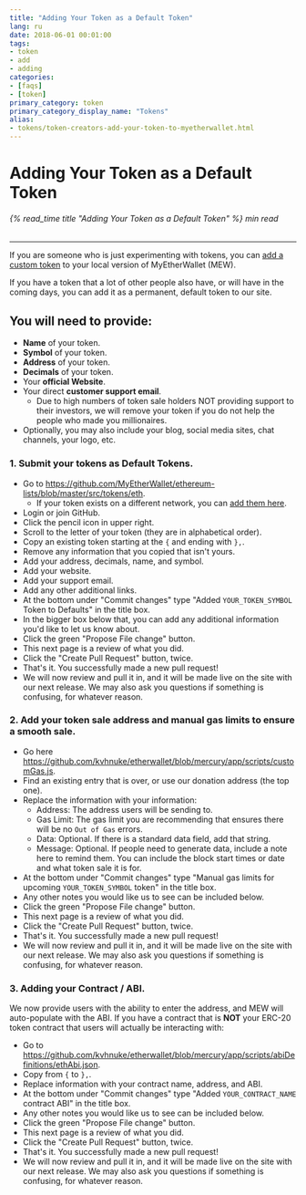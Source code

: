 ```yaml
---
title: "Adding Your Token as a Default Token"
lang: ru
date: 2018-06-01 00:01:00
tags:
- token
- add
- adding
categories:
- [faqs]
- [token]
primary_category: token
primary_category_display_name: "Tokens"
alias:
- tokens/token-creators-add-your-token-to-myetherwallet.html
---
```


# __Adding Your Token as a Default Token__
###### {% read_time title "Adding Your Token as a Default Token" %} min read
***

If you are someone who is just experimenting with tokens, you can [add a custom token][addCustom] to your local version of MyEtherWallet (MEW).

If you have a token that a lot of other people also have, or will have in the coming days, you can add it as a permanent, default token to our site. 



## __You will need to provide:__

* **Name** of your token.
* **Symbol** of your token.
* **Address** of your token.
* **Decimals** of your token.
* Your **official Website**.
* Your direct **customer support email**.
    * Due to high numbers of token sale holders NOT providing support to their investors, we will remove your token if you do not help the people who made you millionaires.
* Optionally, you may also include your blog, social media sites, chat channels, your logo, etc.



### 1. Submit your tokens as Default Tokens.
* Go to https://github.com/MyEtherWallet/ethereum-lists/blob/master/src/tokens/eth.
    * If your token exists on a different network, you can [add them here][addhere].
* Login or join GitHub.
* Click the pencil icon in upper right.
* Scroll to the letter of your token (they are in alphabetical order).
* Copy an existing token starting at the `{` and ending with `},`.
* Remove any information that you copied that isn't yours.
* Add your address, decimals, name, and symbol.
* Add your website.
* Add your support email.
* Add any other additional links.
* At the bottom under "Commit changes" type "Added `YOUR_TOKEN_SYMBOL` Token to Defaults" in the title box.
* In the bigger box below that, you can add any additional information you'd like to let us know about.
* Click the green "Propose File change" button.
* This next page is a review of what you did.
* Click the "Create Pull Request" button, twice.
* That's it. You successfully made a new pull request!
* We will now review and pull it in, and it will be made live on the site with our next release. We may also ask you questions if something is confusing, for whatever reason.



### 2. Add your token sale address and manual gas limits to ensure a smooth sale.
* Go here https://github.com/kvhnuke/etherwallet/blob/mercury/app/scripts/customGas.js.
* Find an existing entry that is over, or use our donation address (the top one).
* Replace the information with your information:
    * Address: The address users will be sending to.
    * Gas Limit: The gas limit you are recommending that ensures there will be no `Out of Gas` errors.
    * Data: Optional. If there is a standard data field, add that string.
    * Message: Optional. If people need to generate data, include a note here to remind them. You can include the block start times or date and what token sale it is for.
* At the bottom under "Commit changes" type "Manual gas limits for upcoming `YOUR_TOKEN_SYMBOL` token" in the title box.
* Any other notes you would like us to see can be included below.
* Click the green "Propose File change" button.
* This next page is a review of what you did.
* Click the "Create Pull Request" button, twice.
* That's it. You successfully made a new pull request!
* We will now review and pull it in, and it will be made live on the site with our next release. We may also ask you questions if something is confusing, for whatever reason.



### 3. Adding your Contract / ABI.
We now provide users with the ability to enter the address, and MEW will auto-populate with the ABI. If you have a contract that is **NOT** your ERC-20 token contract that users will actually be interacting with:

* Go to https://github.com/kvhnuke/etherwallet/blob/mercury/app/scripts/abiDefinitions/ethAbi.json.
* Copy from `{` to `},`.
* Replace information with your contract name, address, and ABI.
* At the bottom under "Commit changes" type "Added `YOUR_CONTRACT_NAME` contract ABI" in the title box.
* Any other notes you would like us to see can be included below.
* Click the green "Propose File change" button.
* This next page is a review of what you did.
* Click the "Create Pull Request" button, twice.
* That's it. You successfully made a new pull request! 
* We will now review and pull it in, and it will be made live on the site with our next release. We may also ask you questions if something is confusing, for whatever reason.

[addCustom]: /posts/tokens/how-to-add-custom-token/
[addhere]: https://github.com/MyEtherWallet/ethereum-lists/blob/master/src/tokens